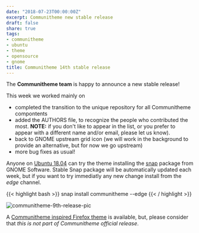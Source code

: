 ```yaml
---
date: "2018-07-23T00:00:00Z"
excerpt: Communitheme new stable release
draft: false
share: true
tags:
- communitheme
- ubuntu
- theme
- opensource
- gnome
title: Communitheme 14th stable release
---
```


The **Communitheme team** is happy to announce a new stable release!

This week we worked mainly on

- completed the transition to the unique repository for all Communitheme compontents
- added the AUTHORS file, to recognize the people who contributed the most. **NOTE:** if you don't like to appear in the list, or you prefer to appear with a different name and/or email, please let us know).
- back to GNOME upstream grid icon (we will work in the background to provide an alternative, but for now we go upstream)
- more bug fixes as usual!


Anyone on [Ubuntu 18.04](https://www.ubuntu.com/download/desktop) can try the theme installing the [snap](https://snapcraft.io/communitheme) package from GNOME Software.
Stable Snap package will be automatically updated each week, but if you want to try immediatly any new change install from the *edge* channel.

{{< highlight bash >}}
snap install communitheme --edge
{{< / highlight >}}

![communitheme-9th-release-pic](/images/ubuntu-communitheme-2.png)


A [Communitheme inspired Firefox theme](https://color.firefox.com/?theme=XQAAAALtAAAAAAAAAABBKYhm849SCiazH1KEGccwS-xNVAWBveAusLC2VAlvlSjJ6UJSeqAgCYbdwa_-rV70IROd68eEot6ey6DBD6clRBXp1e7Wbm3jkhhZsTB6iGtxUNA9rD_f7WkYu4v4RFB_XR74DFyPAFWYVQkUMNbL2Mo2sQa9jDMc35kqQOoJm4_aT6Dkc9xrEV6O_-5hkDwOlMzIcFLFRtRxRaGEyH-y4Be72Vgc9j_f_vkOgA) is available, but, please consider that *this is not part of Communitheme official release*.
